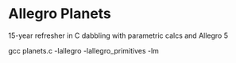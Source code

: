 # Allegro Planets

15-year refresher in C dabbling with parametric calcs and Allegro 5

gcc planets.c -lallegro -lallegro_primitives -lm

